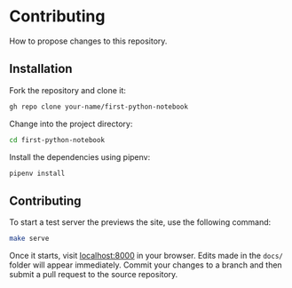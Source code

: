 # Contributing

How to propose changes to this repository.

## Installation

Fork the repository and clone it:

```bash
gh repo clone your-name/first-python-notebook
```

Change into the project directory:

```bash
cd first-python-notebook
```

Install the dependencies using pipenv:

```bash
pipenv install
```

## Contributing

To start a test server the previews the site, use the following command:

```bash
make serve
```

Once it starts, visit [localhost:8000](http://localhost:8000) in your browser. Edits made in the `docs/` folder will appear immediately. Commit your changes to a branch and then submit a pull request to the source repository.
